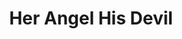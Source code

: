 --- 
title: "Her Angel His Devil"
description:
price: "SOLD"
category: 
images: 
    - /assets/img/available/gabrielpriest.png
order: 590
---